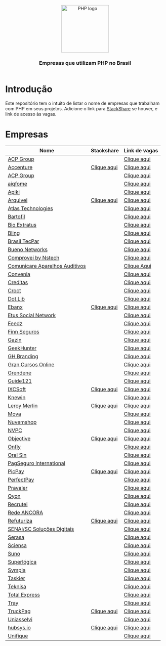 <header>
    <p align="center">
        <img width="150" src="doc/images/php-logo.png" alt="PHP logo" />
    </p>
    <h3 align="center">Empresas que utilizam PHP no Brasil</h3>
</header>

# Introdução

Este repositório tem o intuito de listar o nome de empresas que trabalham com PHP em seus projetos. Adicione o link para
[StackShare](https://stackshare.io) se houver, e link de acesso às vagas.

# Empresas

| Nome                                                                       | Stackshare                                                             | Link de vagas                                                                           |
|----------------------------------------------------------------------------|------------------------------------------------------------------------|-----------------------------------------------------------------------------------------|
| [ACP Group](https://www.acpgroup.com.br)                                   |                                                                        | [Clique aqui](https://acpgroup.gupy.io)                                                 |
| [Accenture](https://www.accenture.com/br-pt)                               | [Clique aqui](https://stackshare.io/accenture/accenture)               | [Clique aqui](https://www.accenture.com/br-pt/careers)                                  |
| [ACP Group](https://www.acpgroup.com.br)                                   |                                                                        | [Clique aqui](https://acpgroup.gupy.io)                                                 |
| [aiqfome](https://aiqfome.com)                                             |                                                                        | [Clique aqui](https://aiqfome.gupy.io)                                                  |
| [Apiki](https://apiki.com)                                                 |                                                                        | [Clique aqui](https://apiki.solides.jobs)                                               |
| [Arquivei](https://arquivei.com.br)                                        | [Clique aqui](https://stackshare.io/arquivei-engineering/arquivei)     | [Clique aqui](https://www.linkedin.com/company/arquivei/jobs)                           |
| [Atlas Technologies](https://atlastechnol.gupy.io)                         |                                                                        | [Clique aqui](https://atlastechnol.gupy.io)                                             |
| [Bartofil](https://www.bartofil.com.br)                                    |                                                                        | [Clique aqui](https://bartofil.empregare.com/pt-br/vagas)                               |
| [Bio Extratus](https://www.bioextratus.com.br)                             |                                                                        | [Clique aqui](https://trabalheconosco.bioextratus.com.br)                               |
| [Bling](https://bling.com.br)                                              |                                                                        | [Clique aqui](https://vagas-bling.gupy.io)                                              |
| [Brasil TecPar](https://www.brasiltecpar.com.br)                           |                                                                        | [Clique aqui](https://www.brasiltecpar.com.br/trabalheconosco)                          |
| [Bueno Networks](https://buenonetworks.com.br)                             |                                                                        | [Clique aqui](https://www.linkedin.com/company/bueno-networks/jobs)                     |
| [Comprovei by Nstech](https://comprovei.com)                               |                                                                        | [Clique aqui](https://www.linkedin.com/company/comprovei/jobs)                          |
| [Comunicare Aparelhos Auditivos](https://comunicareaparelhosauditivos.com) |                                                                        | [Clique Aqui](https://www.linkedin.com/company/comunicare-aparelhos-auditivos/jobs)     |
| [Convenia](http://convenia.com.br)                                         |                                                                        | [Clique aqui](https://convenia-tech.gupy.io)                                            |
| [Creditas](https://www.creditas.com)                                       |                                                                        | [Clique aqui](https://careers.creditas.com)                                             |
| [Croct](https://croct.com)                                                 |                                                                        | [Clique aqui](https://croct.com/careers)                                                |
| [Dot.Lib](https://dotlib.com)                                              |                                                                        | [Clique aqui](https://github.com/dotlib)                                                |
| [Ebanx](https://www.ebanx.com/br)                                          | [Clique aqui](https://stackshare.io/ebanx/ebanx)                       | [Clique aqui](https://boards.greenhouse.io/ebanx)                                       |
| [Etus Social Network](https://www.etus.com.br)                             |                                                                        | [Clique aqui](https://www.linkedin.com/company/etus/jobs)                               |
| [Feedz](https://www.feedz.com.br)                                          |                                                                        | [Clique aqui](https://www.feedz.com.br/vagas)                                           |
| [Finn Seguros](https://www.finnseguros.com.br)                             |                                                                        | [Clique aqui](https://www.linkedin.com/company/finn-corretora-de-seguros/jobs)          |
| [Gazin](https://www.gazin.com.br)                                          |                                                                        | [Clique aqui](https://gazin.rhgestor.com.br/vagas)                                      |
| [GeekHunter](https://www.geekhunter.com.br)                                |                                                                        | [Clique aqui](https://www.geekhunter.com.br/vagas)                                      |
| [GH Branding](https://www.agenciagh.com.br)                                |                                                                        | [Clique aqui](https://sites.google.com/view/jobsgh)                                     |
| [Gran Cursos Online](https://www.grancursosonline.com.br)                  |                                                                        | [Clique aqui](https://vemsergran.gupy.io)                                               |
| [Grendene](https://grendene.com.br)                                        |                                                                        | [Clique aqui](https://facapartegrendene.gupy.io)                                        |
| [Guide121](https://guide121.com)                                           |                                                                        | [Clique aqui](https://www.linkedin.com/company/guide121/jobs)                           |
| [IXCSoft](https://www.ixcsoft.com.br)                                      | [Clique aqui](https://stackshare.io/ixcsoft/ixcsoft)                   | [Clique aqui](https://vemserixcsoft.gupy.io)                                            |
| [Knewin](https://www.knewin.com)                                           |                                                                        | [Clique aqui](https://www.knewin.com/trabalhe-conosco)                                  |
| [Leroy Merlin](https://leroymerlin.com.br)                                 | [Clique aqui](https://stackshare.io/leroy-merlin-brasil/website)       | [Clique aqui](https://carreiras.leroymerlin.com.br/#jobs)                               |
| [Mova](https://mova.vc)                                                    |                                                                        | [Clique aqui](https://mova.gupy.io)                                                     |
| [Nuvemshop](https://www.nuvemshop.com.br)                                  |                                                                        | [Clique aqui](https://www.nuvemshop.com.br/trabalhe-na-nuvemshop)                       |
| [NVPC](https://www.nvpc.company)                                           |                                                                        | [Clique aqui](https://www.linkedin.com/company/novovarejo-com/jobs)                     |
| [Objective](https://objctv.one)                                            | [Clique aqui](https://stackshare.io/objective-objctv/objective-objctv) | [Clique aqui](https://www.linkedin.com/company/object1ve/jobs)                          |
| [Onfly](https://www.onfly.com.br)                                          |                                                                        | [Clique aqui](https://onfly.solides.jobs)                                               |
| [Oral Sin](https://www.oralsin.com.br)                                     |                                                                        | [Clique aqui](https://www.oralsin.com.br/trabalhe-conosco)                              |
| [PagSeguro International](https://international.pagseguro.com)             |                                                                        | [Clique aqui](https://pagseguro.gupy.io)                                                |
| [PicPay](https://picpay.com)                                               | [Clique aqui](https://stackshare.io/picpay/picpay)                     | [Clique aqui](https://picpay.com/oportunidades-de-emprego-e-carreiras/central-de-vagas) |
| [PerfectPay](https://perfectpay.com.br)                                    |                                                                        | [Clique aqui](https://perfectpay.vagas.solides.com.br)                                  |
| [Pravaler](https://www.pravaler.com.br)                                    |                                                                        | [Clique aqui](https://apply.workable.com/pravaler-1/?lng=pt#jobs)                       |
| [Qyon](https://www.qyon.com)                                               |                                                                        | [Clique aqui](https://www.linkedin.com/company/qyon/jobs)                               |
| [Recrutei](https://recrutei.com.br)                                        |                                                                        | [Clique aqui](https://empregos.recrutei.com.br)                                         |
| [Rede ANCORA](https://www.redeancora.com.br)                               |                                                                        | [Clique aqui](https://www.linkedin.com/company/redeancorabr/jobs)                       |
| [Refuturiza](https://refuturiza.com.br)                                    | [Clique aqui](https://stackshare.io/refuturiza/refuturiza)             | [Clique aqui](https://refuturizaempregos.solides.jobs)                                  |
| [SENAI/SC Soluções Digitais](https://sc.senai.br)                          |                                                                        | [Clique aqui](https://crescemosjuntos.com.br/trabalhe-conosco?cidade=11270)             |
| [Serasa](https://www.serasaexperian.com.br)                                |                                                                        | [Clique aqui](https://careers.smartrecruiters.com/Experian/?search=Brazil)              |
| [Sciensa](https://www.sciensa.com)                                         |                                                                        | [Clique aqui](https://www.sciensa.com/carreiras)                                        |
| [Suno](https://www.suno.com.br)                                            |                                                                        | [Clique aqui](https://gruposunojobs.gupy.io)                                            |
| [Superlógica](https://superlogica.com)                                     |                                                                        | [Clique aqui](https://superlogica.gupy.io)                                              |
| [Sympla](https://www.sympla.com.br)                                        |                                                                        | [Clique aqui](https://www.sympla.com.br/carreiras)                                      |
| [Taskier](https://taskier.io)                                              |                                                                        | [Clique aqui](https://www.linkedin.com/company/apptaskier/jobs)                         |
| [Teknisa](https://www.teknisa.com)                                         |                                                                        | [Clique aqui](https://teknisa.solides.jobs)                                             |
| [Total Express](https://totalexpress.com.br)                               |                                                                        | [Clique aqui](https://totalexpress.com.br/trabalhe-conosco)                             |
| [Tray](https://www.tray.com.br)                                            |                                                                        | [Clique aqui](https://tray.gupy.io)                                                     |
| [TruckPag](https://truckpag.com.br)                                        | [Clique aqui](https://stackshare.io/truckpag-ti/nossa-stack)           | [Clique aqui](https://www.linkedin.com/company/truckpag/jobs)                           |
| [Uniasselvi](https://portal.uniasselvi.com.br)                             |                                                                        | [Clique aqui](https://uniasselvi.gupy.io)                                               |
| [hubsys.io](https://hubsys.io)                                             | [Clique aqui](https://stackshare.io/companies/hubsys-ltda)             | [Clique aqui](https://www.linkedin.com/company/hubsys-io/jobs)                          |
| [Unifique](https://unifique.com.br)                                        |                                                                        | [Clique aqui](https://vemserunifique.gupy.io)                                           |

